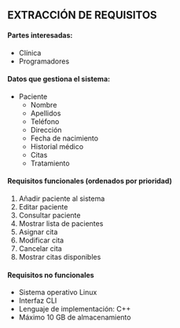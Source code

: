 ## EXTRACCIÓN DE REQUISITOS
#### Partes interesadas:

  - Clínica
  - Programadores
 

#### Datos que gestiona el sistema:
  - Paciente
    * Nombre
    * Apellidos
    * Teléfono
    * Dirección
    * Fecha de nacimiento
    * Historial médico
    * Citas
    * Tratamiento
#### Requisitos funcionales (ordenados por prioridad)
 1. Añadir paciente al sistema
 2. Editar paciente 
 3. Consultar paciente
 4. Mostrar lista de pacientes
 5. Asignar cita
 6. Modificar cita
 7. Cancelar cita
 6. Mostrar citas disponibles
 #### Requisitos no funcionales
- Sistema operativo Linux
- Interfaz CLI
- Lenguaje de implementación: C++
- Máximo 10 GB de almacenamiento 
